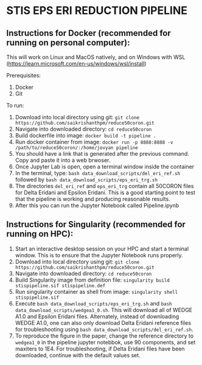 # STIS EPS ERI REDUCTION PIPELINE

## Instructions for Docker (recommended for running on personal computer):

This will work on Linux and MacOS natively, and on Windows with WSL (https://learn.microsoft.com/en-us/windows/wsl/install) 

Prerequisites:
1. Docker 
2. Git

To run:
1. Download into local directory using git: 
`git clone https://github.com/saikrishanthpm/reduce50coron.git`
2. Navigate into downloaded directory: 
`cd reduce50coron`
3. Build dockerfile into image:
`docker build -t pipeline .`
4. Run docker container from image:
`docker run -p 8888:8888 -v /path/to/reduce50coron/:/home/jovyan pipeline`
5. You should have a link that is generated after the previous command. Copy and paste it into a web brwoser. 
6. Once Jupyter Lab is open, open a terminal window inside the container
7. In the terminal, type:
`bash data_download_scripts/del_eri_ref.sh` followed by
`bash data_download_scripts/eps_eri_trg.sh`
8. The directories `del_eri_ref` and `eps_eri_trg` contain all 50CORON files for Delta Eridani and Epsilon Eridani. This is a good starting point to test that the pipeline is working and producing reasonable results. 
9. After this you can run the Jupyter Notebook called Pipeline.ipynb

## Instructions for Singularity (recommended for running on HPC):

1. Start an interactive desktop session on your HPC and start a terminal window. This is to ensure that the Jupyter Notebook runs properly. 
2. Download into local directory using git: 
`git clone https://github.com/saikrishanthpm/reduce50coron.git`
3. Navigate into downloaded directory: 
`cd reduce50coron`
4. Build Singularity image from definition file:
`singularity build stispipeline.sif stispipeline.def`
5. Run singularity container as shell from image:
`singularity shell stispipeline.sif`
6. Execute `bash data_download_scripts/eps_eri_trg.sh` and `bash data_download_scripts/wedgea1_0.sh`. This will download all of WEDGE A1.0 and Epsilon Eridani files. Alternately, instead of downloading WEDGE A1.0, one can also only download Delta Eridani reference files for troubleshooting using `bash data_download_scripts/del_eri_ref.sh`.
7. To reproduce the figure in the paper, change the reference directory to `wedgea1_0` in the pipeline jupyter notebbok, use 90 components, and set maxiters to 1E4. For troubleshooting, if Delta Eridani files have been downloaded, continue with the default values set. 

